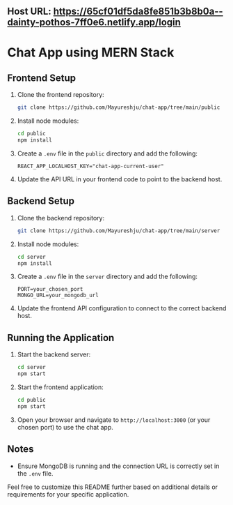 ## Host URL: https://65cf01df5da8fe851b3b8b0a--dainty-pothos-7ff0e6.netlify.app/login

# Chat App using MERN Stack

## Frontend Setup

1. Clone the frontend repository:

    ```bash
    git clone https://github.com/Mayureshju/chat-app/tree/main/public
    ```

2. Install node modules:

    ```bash
    cd public
    npm install
    ```

3. Create a `.env` file in the `public` directory and add the following:

    ```env
    REACT_APP_LOCALHOST_KEY="chat-app-current-user"
    ```

4. Update the API URL in your frontend code to point to the backend host.

## Backend Setup

1. Clone the backend repository:

    ```bash
    git clone https://github.com/Mayureshju/chat-app/tree/main/server
    ```

2. Install node modules:

    ```bash
    cd server
    npm install
    ```

3. Create a `.env` file in the `server` directory and add the following:

    ```env
    PORT=your_chosen_port
    MONGO_URL=your_mongodb_url
    ```

4. Update the frontend API configuration to connect to the correct backend host.

## Running the Application

1. Start the backend server:

    ```bash
    cd server
    npm start
    ```

2. Start the frontend application:

    ```bash
    cd public
    npm start
    ```

3. Open your browser and navigate to `http://localhost:3000` (or your chosen port) to use the chat app.

## Notes

- Ensure MongoDB is running and the connection URL is correctly set in the `.env` file.

Feel free to customize this README further based on additional details or requirements for your specific application.

